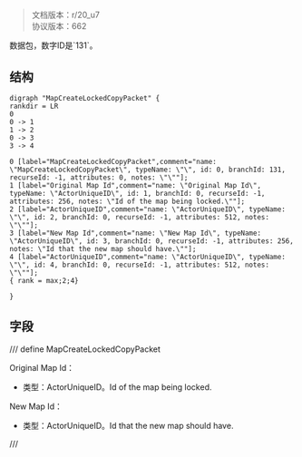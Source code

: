 # <!-- md:samp MapCreateLockedCopyPacket -->

> 文档版本：r/20_u7<br/>协议版本：662

<!-- md:samp MapCreateLockedCopyPacket -->数据包，数字ID是`131`。

## 结构

```viz
digraph "MapCreateLockedCopyPacket" {
rankdir = LR
0
0 -> 1
1 -> 2
0 -> 3
3 -> 4

0 [label="MapCreateLockedCopyPacket",comment="name: \"MapCreateLockedCopyPacket\", typeName: \"\", id: 0, branchId: 131, recurseId: -1, attributes: 0, notes: \"\""];
1 [label="Original Map Id",comment="name: \"Original Map Id\", typeName: \"ActorUniqueID\", id: 1, branchId: 0, recurseId: -1, attributes: 256, notes: \"Id of the map being locked.\""];
2 [label="ActorUniqueID",comment="name: \"ActorUniqueID\", typeName: \"\", id: 2, branchId: 0, recurseId: -1, attributes: 512, notes: \"\""];
3 [label="New Map Id",comment="name: \"New Map Id\", typeName: \"ActorUniqueID\", id: 3, branchId: 0, recurseId: -1, attributes: 256, notes: \"Id that the new map should have.\""];
4 [label="ActorUniqueID",comment="name: \"ActorUniqueID\", typeName: \"\", id: 4, branchId: 0, recurseId: -1, attributes: 512, notes: \"\""];
{ rank = max;2;4}

}

```

## 字段

/// define
MapCreateLockedCopyPacket

Original Map Id：[<!-- md:samp ActorUniqueID -->](../types/actoruniqueid.md)

- 类型：ActorUniqueID。Id of the map being locked.

New Map Id：[<!-- md:samp ActorUniqueID -->](../types/actoruniqueid.md)

- 类型：ActorUniqueID。Id that the new map should have.


///
